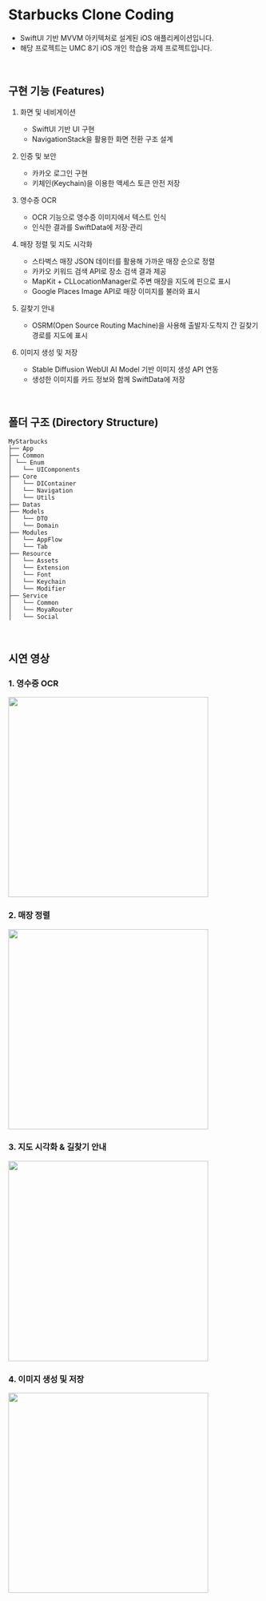 # Starbucks Clone Coding
* SwiftUI 기반 MVVM 아키텍처로 설계된 iOS 애플리케이션입니다.
* 해당 프로젝트는 UMC 8기 iOS 개인 학습용 과제 프로젝트입니다.

<br/>

## 구현 기능 (Features)
1. 화면 및 네비게이션
   - SwiftUI 기반 UI 구현
   - NavigationStack을 활용한 화면 전환 구조 설계

2. 인증 및 보안
   - 카카오 로그인 구현
   - 키체인(Keychain)을 이용한 액세스 토큰 안전 저장

3. 영수증 OCR
   - OCR 기능으로 영수증 이미지에서 텍스트 인식
   - 인식한 결과를 SwiftData에 저장·관리

4. 매장 정렬 및 지도 시각화
   - 스타벅스 매장 JSON 데이터를 활용해 가까운 매장 순으로 정렬
   - 카카오 키워드 검색 API로 장소 검색 결과 제공
   - MapKit + CLLocationManager로 주변 매장을 지도에 핀으로 표시
   - Google Places Image API로 매장 이미지를 불러와 표시

5. 길찾기 안내
   - OSRM(Open Source Routing Machine)을 사용해 출발지·도착지 간 길찾기 경로를 지도에 표시

6. 이미지 생성 및 저장
    - Stable Diffusion WebUI AI Model 기반 이미지 생성 API 연동
    - 생성한 이미지를 카드 정보와 함께 SwiftData에 저장

<br/>

## 폴더 구조 (Directory Structure)
```
MyStarbucks
├── App
├── Common
│ └── Enum
│	└── UIComponents
├── Core
│	└── DIContainer
│	└── Navigation
│	└── Utils
├── Datas
├── Models
│	└── DTO
│	└── Domain
├── Modules
│	└── AppFlow
│	└── Tab
├── Resource
│	└── Assets
│	└── Extension
│	└── Font
│	└── Keychain
│	└── Modifier
├── Service
│	└── Common
│	└── MoyaRouter
│	└── Social
```

<br/>

## 시연 영상

### 1. 영수증 OCR
<img src="https://github.com/user-attachments/assets/5415c0a0-15c6-4de9-aeab-cf80c5c74a3a" width="400" />

### 2. 매장 정렬
<img src="https://github.com/user-attachments/assets/5e30bb7a-8a9e-479d-8dce-0d920ca08a63" width="400" />

### 3. 지도 시각화 & 길찾기 안내
<img src="https://github.com/user-attachments/assets/c6fd0646-a9c5-4c3d-bd68-5917ed0000c1" width="400" />

### 4. 이미지 생성 및 저장
<img src="https://github.com/user-attachments/assets/45a943f0-cc9c-4db7-81da-ec0870b77305" width="400" />
